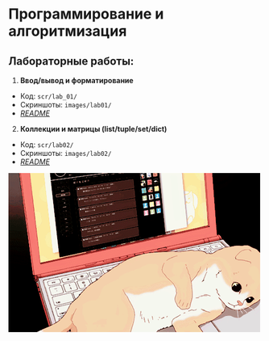 # Программирование и алгоритмизация
## Лабораторные работы:
1. **Ввод/вывод и форматирование**
  - Код: `scr/lab_01/`
  - Скриншоты: `images/lab01/`
  - *[README](scr/lab_01/README_lab01.md)*
2. **Коллекции и матрицы (list/tuple/set/dict)**
  - Код: `scr/lab02/`
  - Скриншоты: `images/lab02/`
  - *[README](scr/lab02/README.md)*

![Gif](for_readme/Cat.gif)

